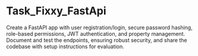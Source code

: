 # Task_Fixxy_FastApi
Create a FastAPI app with user registration/login, secure password hashing, role-based permissions, JWT authentication, and property management. Document and test the endpoints, ensuring robust security, and share the codebase with setup instructions for evaluation.
